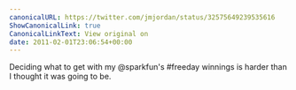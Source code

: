 ```yaml
---
canonicalURL: https://twitter.com/jmjordan/status/32575649239535616
ShowCanonicalLink: true
CanonicalLinkText: View original on
date: 2011-02-01T23:06:54+00:00
---
```

Deciding what to get with my @sparkfun's #freeday winnings is harder than I thought it was going to be.